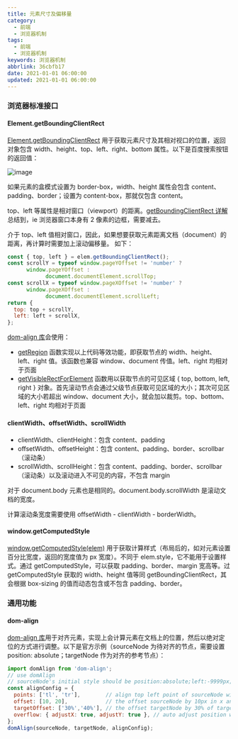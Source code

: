 ```yaml
---
title: 元素尺寸及偏移量
category:
  - 前端
  - 浏览器机制
tags:
  - 前端
  - 浏览器机制
keywords: 浏览器机制
abbrlink: 36cbfb17
date: 2021-01-01 06:00:00
updated: 2021-01-01 06:00:00
---
```


### 浏览器标准接口

#### Element.getBoundingClientRect

[Element.getBoundingClientRect](https://developer.mozilla.org/en-US/docs/Web/API/Element/getBoundingClientRect) 用于获取元素尺寸及其相对视口的位置，返回对象包含 width、height、top、left、right、bottom 属性。以下是百度搜索按钮的返回值：

![image](1.png)

如果元素的盒模式设置为 border-box，width、height 属性会包含 content、padding、border；设置为 content-box，那就仅包含 content。

top、left 等属性是相对窗口（viewport）的距离。[getBoundingClientRect 详解](https://www.cnblogs.com/leejersey/p/4127714.html)总结到，ie 浏览器窗口本身有 2 像素的边框，需要减去。

介于 top、left 值相对窗口，因此，如果想要获取元素距离文档（document）的距离，再计算时需要加上滚动偏移量。 如下：

```js
const { top, left } = elem.getBoundingClientRect();
const scrollY = typeof window.pageYOffset != 'number' ? 
      window.pageYOffset : 
            document.documentElement.scrollTop;
const scrollX = typeof window.pageXOffset != 'number' ? 
      window.pageXOffset : 
            document.documentElement.scrollLeft;
return {
  top: top + scrollY,
  left: left + scrollX,
};
```

[dom-align 库](https://github.com/yiminghe/dom-align)会使用：

* [getRegion](https://github.com/yiminghe/dom-align/blob/master/src/getRegion.js) 函数实现以上代码等效功能，即获取节点的 width、height、left、right 值。该函数也兼容 window、document 传值。left、right 均相对于页面
* [getVisibleRectForElement](https://github.com/yiminghe/dom-align/blob/master/src/getVisibleRectForElement.js) 函数用以获取节点的可见区域 { top, bottom, left, right } 对象。首先滚动节点会通过父级节点获取可见区域的大小；其次可见区域的大小若超出 window、document 大小，就会加以裁剪。top、bottom、left、right 均相对于页面

#### clientWidth、offsetWidth、scrollWidth

* clientWidth、clientHeight：包含 content、padding
* offsetWidth、offsetHeight：包含 content、padding、border、scrollbar（滚动条）
* scrollWidth、scrollHeight：包含 content、padding、border、scrollbar（滚动条）以及滚动进入不可见的内容，不包含 margin

对于 document.body 元素也是相同的。document.body.scrollWidth 是滚动文档的宽度。

计算滚动条宽度需要使用 offsetWidth - clientWidth - borderWidth。

#### window.getComputedStyle

[window.getComputedStyle(elem)](https://developer.mozilla.org/zh-CN/docs/Web/API/Window/getComputedStyle) 用于获取计算样式（布局后的，如对元素设置百分比宽度，返回的宽度值为 px 宽度）。不同于 elem.style，它不能用于设置样式。通过 getComputedStyle，可以获取 padding、border、margin 宽高等。过 getComputedStyle 获取的 width、height 值等同 getBoundingClientRect，其会根据 box-sizing 的值而动态包含或不包含 padding、border。

### 通用功能

#### dom-align

[dom-align 库](https://github.com/yiminghe/dom-align)用于对齐元素，实现上会计算元素在文档上的位置，然后以绝对定位的方式进行调整。以下是官方示例（sourceNode 为待对齐的节点，需要设置 position: absolute；targetNode 作为对齐的参考节点）：

```js
import domAlign from 'dom-align';
// use domAlign
// sourceNode's initial style should be position:absolute;left:-9999px;top:-9999px;
const alignConfig = {
  points: ['tl', 'tr'],        // align top left point of sourceNode with top right point of targetNode
  offset: [10, 20],            // the offset sourceNode by 10px in x and 20px in y,
  targetOffset: ['30%','40%'], // the offset targetNode by 30% of targetNode width in x and 40% of targetNode height in y,
  overflow: { adjustX: true, adjustY: true }, // auto adjust position when sourceNode is overflowed
};
domAlign(sourceNode, targetNode, alignConfig);
```
